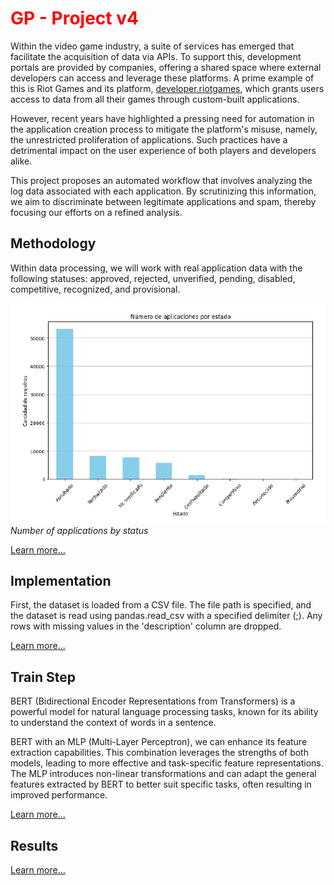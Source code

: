 
<h1 style="color: red;text-decoration: none;">GP - Project v4</h1>

Within the video game industry, a suite of services has emerged that facilitate the acquisition of data via APIs. To support this, development portals are provided by companies, offering a shared space where external developers can access and leverage these platforms. A prime example of this is Riot Games and its platform, [developer.riotgames](https://developer.riotgames.com/), which grants users access to data from all their games through custom-built applications.

However, recent years have highlighted a pressing need for automation in the application creation process to mitigate the platform's misuse, namely, the unrestricted proliferation of applications. Such practices have a detrimental impact on the user experience of both players and developers alike.

This project proposes an automated workflow that involves analyzing the log data associated with each application. By scrutinizing this information, we aim to discriminate between legitimate applications and spam, thereby focusing our efforts on a refined analysis.

## Methodology

Within data processing, we will work with real application data with the following statuses: approved, rejected, unverified, pending, disabled, competitive, recognized, and provisional.

![apps_amount](./images/apps_amount.png)
*Number of applications by status*

[Learn more...](./methodology.md)

<link rel="stylesheet" type="text/css" href="./styles.css">

## Implementation


First, the dataset is loaded from a CSV file. The file path is specified, and the dataset is read using pandas.read_csv with a specified delimiter (;). Any rows with missing values in the 'description' column are dropped.

[Learn more...](./train.md)

## Train Step

BERT (Bidirectional Encoder Representations from Transformers) is a powerful model for natural language processing tasks, known for its ability to understand the context of words in a sentence. 

BERT with an MLP (Multi-Layer Perceptron), we can enhance its feature extraction capabilities. This combination leverages the strengths of both models, leading to more effective and task-specific feature representations. The MLP introduces non-linear transformations and can adapt the general features extracted by BERT to better suit specific tasks, often resulting in improved performance.

[Learn more...](./train_step2.md)


## Results

[Learn more...](./results.md)
